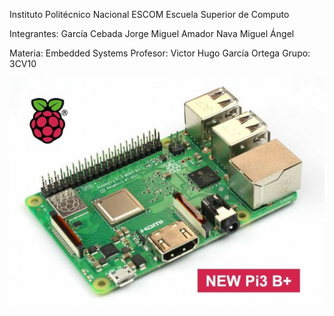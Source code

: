 
Instituto Politécnico Nacional
ESCOM
Escuela Superior de Computo

Integrantes:
García Cebada Jorge Miguel
Amador Nava Miguel Ángel

Materia: Embedded Systems
Profesor: Victor Hugo García Ortega
Grupo: 3CV10

![alt tag](rasp.jpg)
